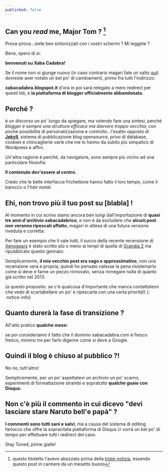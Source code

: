 ```yaml
---
published: false
---
```


## Can you _read_ me, Major Tom ? [^tom]

[^tom]: questo titoletto l'avevo abozzato prima della <a href="http://xabacadabra.com/2016/David-Bowie/">triste notizia</a>, essendo questo post in cantiere da un mesetto buono

Prova-prova...siete ben sintonizzati con i vostri schermi ? Mi leggete ?

Bene, spero di sì: 

**benvenuti su Xaba Cadabra!**

Se il nome non vi giunge nuovo (in caso contrario magari fate un salto [qui](http://xabacadabra.com/blog/story/)) dovreste aver notato un bel po' di cambiamenti, primo fra tutti l'indirizzo:

**xabacadabra.blogspot.it** d'ora in poi sarà relegato a mero redirect per questi lidi, e **la piattaforma di blogger ufficialmente abbandonata.**

## Perché ?

è un discorso un po' lungo da spiegare, ma volendo fare una sintesi, perché *blogger è sempre una struttura efficace ma davvero troppo vecchia*, con poche possibilità di personalizzazione e controllo...l'esatto opposto di [**Jekyll**](http://jekyllrb.com/), sistema di pubblicazione blog opensource, privo di database, cookies e chincaglierie varie che me lo hanno da subito più simpatico di Wordpress e affini.

Un'altra ragione è perché, da navigatore, sono sempre più vicino ad una particolare filosofia:

**Il contenuto dev'essere al centro.**

Credo che le belle interfacce frichettone hanno fatto il loro tempo, come il barocco o l'_hair metal_.

## Ehi, non trovo più il tuo post su [blabla] !

Al momento in cui scrivo siamo ancora ben lungi dall'importazione di **quasi tre anni d'archivio xabacadabrico**, e non è da escludere che **alcuni post non veranno ripescati affatto**, magari in attesa di una futura versione riveduta e corretta: 

Per fare un esempio che li vale tutti, il succo della recente recensione di [Xenogears](http://xabacadabra.com/2016/xenogears-recensione/) è stato scritto più o meno ai tempi di quella di [Grandia 2](http://xabacadabra.com/2013/grandia-2-recensione/) ma ripubblicato questo gennaio:

Semplicemente, **il mio vecchio post era vago e approssimativo**, non una recensione vera e propria, quindi ho pensato valesse la pena risistemarlo come si deve e farne un pezzo rinnovato, senza rinnegare nulla di quanto già scritto nel 2013.

(a questo proposito: se c'è qualcosa d'importante che manca contattatemi che vedo di scartabellare un po' e ripescarla con una certa priorità!)
{: .notice-info}

## Quanto durerà la fase di transizione ?

All'atto pratico **qualche mese:** 

se poi consideriamo il fatto che il dominio xabacadabra.com è fresco fresco, minimo tre per farlo digerire come si deve a Google.

## Quindi il blog è chiuso al pubblico ?!

No no, tutt'altro! 

Semplicemente, per un po' aspettatevi un archivio un po' scarno, esperimenti di formattazione strambi e sopratutto **qualche guaio con Disqus:**

## Non c'è più il commento in cui dicevo "devi lasciare stare Naruto bell'e papà" ?

**I commenti sono tutti sani e salvi**, ma a causa del sistema di editing farlocco che offre la sopracitata piattaforma di Disqus ci vorrà un bel po' di tempo per effettuare tutti i redirect del caso.

Stay Tuned, pinne gialle!
